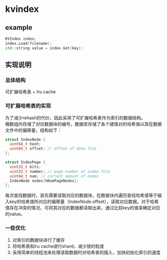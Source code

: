 # kvindex
## example
```c++
KVIndex index;
index.Load(filename);
std::string value = index.Get(key);
```
## 实现说明
### 总体结构
可扩展哈希表 + lru cache  
### 可扩展哈希表的实现
为了减少rehash的代价，因此采用了可扩展哈希表作为索引的数据结构。    
桶数组内存储了对应数据块的编号，数据库存储了各个键值对的哈希值以其在数据文件中的偏移量，结构如下：
```c++
struct IndexNode {
  uint64_t hash;
  uint64_t offset; // offset of data file
};

struct IndexPage {
  uint32_t bits;
  uint32_t number; // page number of index file
  uint64_t num; // current amount of nodes
  IndexNode nodes[hNumPageNodes];
};
```
每次查找数据时，首先需要读取对应的数据块，在数据块内遍历查找哈希值等于输入key的哈希值所对应的偏移量（IndexNode.offset），读取对应数据。对于哈希值存在冲突的情况，可将其对应的数据都读取出来，通过比较key的值来确定对应的value。
### 一些优化
1. 对索引的数据块进行了缓存
2. 将哈希表和lru cache进行shard，减少锁的粒度
3. 采用简单的线程池来处理读取数据时对哈希表的插入，加快初始化索引的速度
